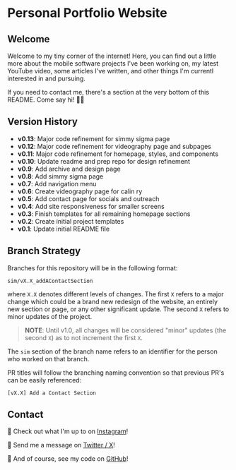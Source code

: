 # Personal Portfolio Website

## Welcome

Welcome to my tiny corner of the internet! Here, you can find out a little more about the mobile software projects I've been working on, my latest YouTube video, some articles I've written, and other things I'm currentl interested in and pursuing. 

If you need to contact me, there's a section at the very bottom of this README. Come say hi! 👋🏽

## Version History

- **v0.13**: Major code refinement for simmy sigma page
- **v0.12**: Major code refinement for videography page and subpages
- **v0.11**: Major code refinement for homepage, styles, and components
- **v0.10**: Update readme and prep repo for design refinement
- **v0.9**: Add archive and design page
- **v0.8**: Add simmy sigma page
- **v0.7**: Add navigation menu
- **v0.6**: Create videography page for calin ry
- **v0.5**: Add contact page for socials and outreach
- **v0.4**: Add site responsiveness for smaller screens
- **v0.3**: Finish templates for all remaining homepage sections
- **v0.2**: Create initial project templates 
- **v0.1**: Update initial README file

## Branch Strategy

Branches for this repository will be in the following format:

```
sim/vX.X_addAContactSection
```

where `X.X` denotes different levels of changes. The first `X` refers to a major change which could be a brand new redesign of the website, an entirely new section or page, or any other significant update. The second `X` refers to minor updates of the project.

> **NOTE**: Until v1.0, all changes will be considered "minor" updates (the second `X`) as to not increment the first `X`.

The `sim` section of the branch name refers to an identifier for the person who worked on that branch.

PR titles will follow the branching naming convention so that previous PR's can be easily referenced:

```
[vX.X] Add a Contact Section
```

## Contact

📸 Check out what I'm up to on [Instagram](https://instagram.com/calvinrai.io?igshid=YTQwZjQ0NmI0OA%3D%3D&utm_source=qr)!

💌 Send me a message on [Twitter / X](https://twitter.com/calvinraiio)!

👾 And of course, see my code on [GitHub](https://github.com/raicalvin)!
